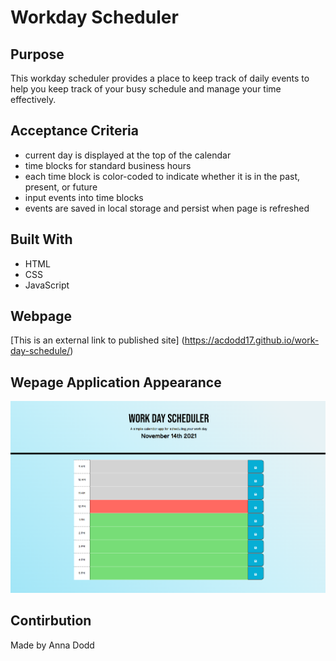 # Workday Scheduler 

## Purpose
This workday scheduler provides a place to keep track of daily events to help you keep track of your busy schedule and manage your time effectively.

## Acceptance Criteria
- current day is displayed at the top of the calendar
- time blocks for standard business hours
- each time block is color-coded to indicate whether it is in the past, present, or future
- input events into time blocks
- events are saved in local storage and persist when page is refreshed

## Built With
- HTML
- CSS
- JavaScript

## Webpage 
[This is an external link to published site] (https://acdodd17.github.io/work-day-schedule/)

## Wepage Application Appearance
![Screenshot of webpage](WDS.png)

## Contirbution
Made by Anna Dodd 